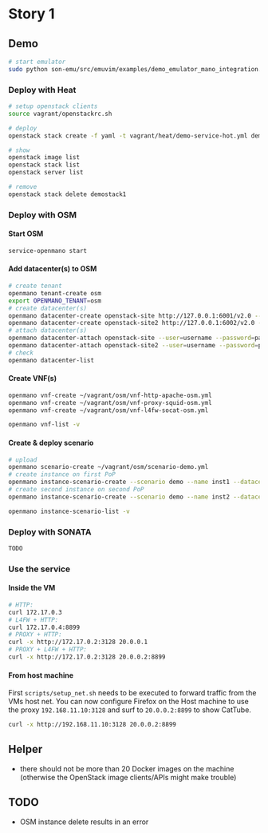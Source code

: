 # Story 1

## Demo

```bash
# start emulator
sudo python son-emu/src/emuvim/examples/demo_emulator_mano_integration.py
```

### Deploy with Heat

```sh
# setup openstack clients
source vagrant/openstackrc.sh

# deploy 
openstack stack create -f yaml -t vagrant/heat/demo-service-hot.yml demostack1

# show
openstack image list
openstack stack list
openstack server list

# remove
openstack stack delete demostack1

```

### Deploy with OSM

#### Start OSM

```sh
service-openmano start
```

#### Add datacenter(s) to OSM
```sh
# create tenant
openmano tenant-create osm
export OPENMANO_TENANT=osm
# create datacenter(s)
openmano datacenter-create openstack-site http://127.0.0.1:6001/v2.0 --type openstack --description "PoP1"
openmano datacenter-create openstack-site2 http://127.0.0.1:6002/v2.0 --type openstack --description "PoP2"
# attach datacenter(s)
openmano datacenter-attach openstack-site --user=username --password=password --vim-tenant-name=tenantName
openmano datacenter-attach openstack-site2 --user=username --password=password --vim-tenant-name=tenantName
# check
openmano datacenter-list
```

#### Create VNF(s)
```sh
openmano vnf-create ~/vagrant/osm/vnf-http-apache-osm.yml
openmano vnf-create ~/vagrant/osm/vnf-proxy-squid-osm.yml
openmano vnf-create ~/vagrant/osm/vnf-l4fw-socat-osm.yml

openmano vnf-list -v
```

#### Create & deploy scenario
```sh
# upload
openmano scenario-create ~/vagrant/osm/scenario-demo.yml
# create instance on first PoP
openmano instance-scenario-create --scenario demo --name inst1 --datacenter openstack-site
# create second instance on second PoP
openmano instance-scenario-create --scenario demo --name inst2 --datacenter openstack-site2

openmano instance-scenario-list -v
```

### Deploy with SONATA

```sh
TODO
```

### Use the service

#### Inside the VM
```sh
# HTTP: 
curl 172.17.0.3
# L4FW + HTTP:
curl 172.17.0.4:8899
# PROXY + HTTP:
curl -x http://172.17.0.2:3128 20.0.0.1
# PROXY + L4FW + HTTP:
curl -x http://172.17.0.2:3128 20.0.0.2:8899
```

#### From host machine

First `scripts/setup_net.sh` needs to be executed to forward traffic from the VMs host net. You can now configure Firefox on the Host machine to use the proxy `192.168.11.10:3128` and surf to `20.0.0.2:8899` to show CatTube.

```sh
curl -x http://192.168.11.10:3128 20.0.0.2:8899
```

## Helper

* there should not be more than 20 Docker images on the machine (otherwise the OpenStack image clients/APIs might make trouble)

## TODO

* OSM instance delete results in an error

